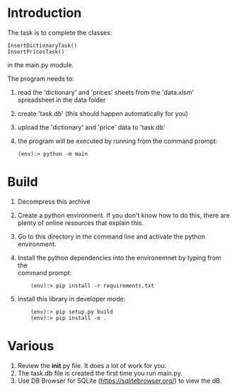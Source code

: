 # Introduction

The task is to complete the classes: 

    InsertDictionaryTask()
    InsertPricesTask()

in the main.py module.

The program needs to:

1.  read the 'dictionary' and 'prices' sheets from the 'data.xlsm' spreadsheet in the data folder
2.  create 'task.db'  (this should happen automatically for you)
3.  upload the 'dictionary' and 'price' data to 'task.db'
4.  the program will be executed by running from the command prompt:

        (env):> python -m main


# Build

1.  Decompress this archive
2.  Create a python environment.  If you don't know how to do this, there are 
    plenty of online resources that explain this.
3.  Go to this directory in the command line and activate the python environment. 
4.  Install the python dependencies into the environemnet by typing from the    
    command prompt:

            (env):> pip install -r requirements.txt

5.  Install this library in developer mode:

            (env):> pip setup.py build
            (env):> pip install -e .


# Various

1.  Review the __init__.py file.  It does a lot of work for you.
2.  The task.db file is created the first time you run main.py.   
3.  Use DB Browser for SQLite (https://sqlitebrowser.org/) to view the dB.